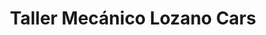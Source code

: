 ---
title: "Taller Mecánico Lozano Cars"
url: /torrent/taller-mecanico-lozano-cars/
shop: Autowerkstatt
---